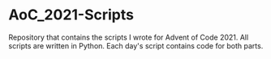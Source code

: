# AoC_2021-Scripts
Repository that contains the scripts I wrote for Advent of Code 2021. All scripts are written in Python. Each day's script contains code for both parts.
